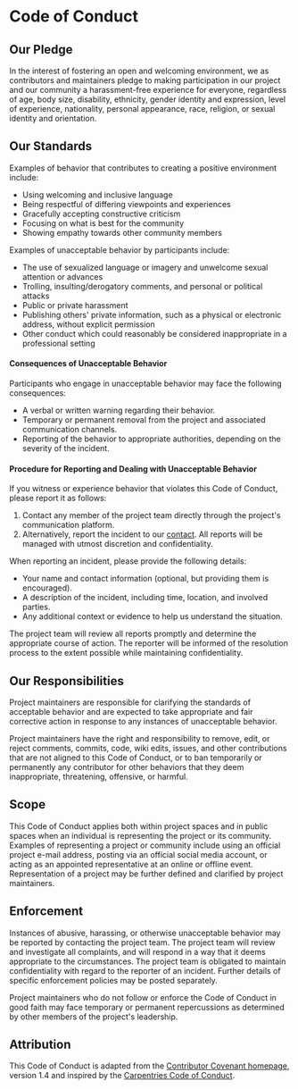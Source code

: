 # Code of Conduct

## Our Pledge

In the interest of fostering an open and welcoming environment, we as contributors and maintainers pledge to making participation in our project and our community a harassment-free experience for everyone, regardless of age, body size, disability, ethnicity, gender identity and expression, level of experience, nationality, personal appearance, race, religion, or sexual identity and orientation.

## Our Standards

Examples of behavior that contributes to creating a positive environment include:

* Using welcoming and inclusive language
* Being respectful of differing viewpoints and experiences
* Gracefully accepting constructive criticism
* Focusing on what is best for the community
* Showing empathy towards other community members

Examples of unacceptable behavior by participants include:

* The use of sexualized language or imagery and unwelcome sexual attention or advances
* Trolling, insulting/derogatory comments, and personal or political attacks
* Public or private harassment
* Publishing others' private information, such as a physical or electronic address, without explicit permission
* Other conduct which could reasonably be considered inappropriate in a professional setting

#### Consequences of Unacceptable Behavior
Participants who engage in unacceptable behavior may face the following consequences:
* A verbal or written warning regarding their behavior.
* Temporary or permanent removal from the project and associated communication channels.
* Reporting of the behavior to appropriate authorities, depending on the severity of the incident.

#### Procedure for Reporting and Dealing with Unacceptable Behavior
If you witness or experience behavior that violates this Code of Conduct, please report it as follows:
1. Contact any member of the project team directly through the project's communication platform.
2. Alternatively, report the incident to our [contact](mailto:yuci21st@student.ubc.ca). All reports will be managed with utmost discretion and confidentiality.

When reporting an incident, please provide the following details:
* Your name and contact information (optional, but providing them is encouraged).
* A description of the incident, including time, location, and involved parties.
* Any additional context or evidence to help us understand the situation.

The project team will review all reports promptly and determine the appropriate course of action. The reporter will be informed of the resolution process to the extent possible while maintaining confidentiality.

## Our Responsibilities

Project maintainers are responsible for clarifying the standards of acceptable behavior and are expected to take appropriate and fair corrective action in response to any instances of unacceptable behavior.

Project maintainers have the right and responsibility to remove, edit, or reject comments, commits, code, wiki edits, issues, and other contributions that are not aligned to this Code of Conduct, or to ban temporarily or permanently any contributor for other behaviors that they deem inappropriate, threatening, offensive, or harmful.

## Scope

This Code of Conduct applies both within project spaces and in public spaces when an individual is representing the project or its community. Examples of representing a project or community include using an official project e-mail address, posting via an official social media account, or acting as an appointed representative at an online or offline event. Representation of a project may be further defined and clarified by project maintainers.

## Enforcement

Instances of abusive, harassing, or otherwise unacceptable behavior may be reported by contacting the project team. The project team will review and investigate all complaints, and will respond in a way that it deems appropriate to the circumstances. The project team is obligated to maintain confidentiality with regard to the reporter of an incident. Further details of specific enforcement policies may be posted separately.

Project maintainers who do not follow or enforce the Code of Conduct in good faith may face temporary or permanent repercussions as determined by other members of the project's leadership.

## Attribution

This Code of Conduct is adapted from the [Contributor Covenant homepage](http://contributor-covenant.org/version/1/4), version 1.4 and inspired by the [Carpentries Code of Conduct](https://docs.carpentries.org/policies/coc/).
